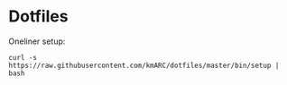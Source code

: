 # Dotfiles

Oneliner setup:

    curl -s https://raw.githubusercontent.com/kmARC/dotfiles/master/bin/setup | bash
